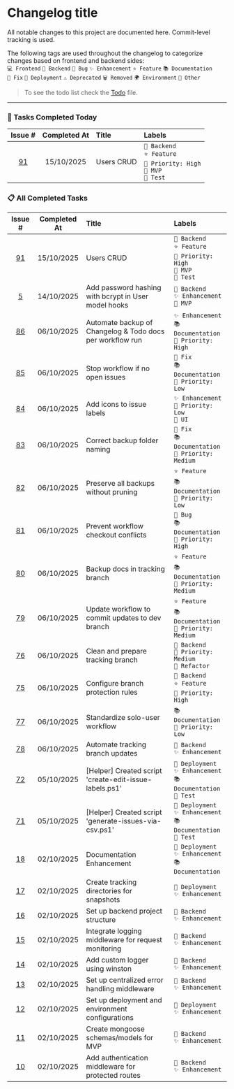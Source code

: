 # Changelog title

All notable changes to this project are documented here. Commit-level tracking is used.

The following tags are used throughout the changelog to categorize changes based on frontend and backend sides:<br>
`💻 Frontend` `🔧 Backend` `🐛 Bug` `✨ Enhancement` `⭐ Feature` `📚 Documentation`<br>
`🔨 Fix` `🚀 Deployment` `⚠️ Deprecated` `🗑️ Removed` `🌍 Environment` `📌 Other`

> To see the todo list check the [Todo](./Todo.md) file.

---

### 🏁 Tasks Completed Today

| Issue # | Completed At | Title | Labels |
|:------:|:------------:|:-----|:-----|
| [91](https://github.com/Gallucky/ClarityBox/issues/91) | 15/10/2025 | Users CRUD | `🔧 Backend`<br>`⭐ Feature`<br>`📌 Priority: High`<br>`📌 MVP`<br>`📌 Test` |

### 📋 All Completed Tasks

| Issue # | Completed At | Title | Labels |
|:------:|:------------:|:-----|:-----|
| [91](https://github.com/Gallucky/ClarityBox/issues/91) | 15/10/2025 | Users CRUD | `🔧 Backend`<br>`⭐ Feature`<br>`📌 Priority: High`<br>`📌 MVP`<br>`📌 Test` |
| [5](https://github.com/Gallucky/ClarityBox/issues/5) | 14/10/2025 | Add password hashing with bcrypt in User model hooks | `🔧 Backend`<br>`✨ Enhancement`<br>`📌 MVP` |
| [86](https://github.com/Gallucky/ClarityBox/issues/86) | 06/10/2025 | Automate backup of Changelog & Todo docs per workflow run | `✨ Enhancement`<br>`📚 Documentation`<br>`📌 Priority: High` |
| [85](https://github.com/Gallucky/ClarityBox/issues/85) | 06/10/2025 | Stop workflow if no open issues | `🔨 Fix`<br>`📚 Documentation`<br>`📌 Priority: Low` |
| [84](https://github.com/Gallucky/ClarityBox/issues/84) | 06/10/2025 | Add icons to issue labels | `✨ Enhancement`<br>`📌 Priority: Low`<br>`📌 UI` |
| [83](https://github.com/Gallucky/ClarityBox/issues/83) | 06/10/2025 | Correct backup folder naming | `🔨 Fix`<br>`📚 Documentation`<br>`📌 Priority: Medium` |
| [82](https://github.com/Gallucky/ClarityBox/issues/82) | 06/10/2025 | Preserve all backups without pruning | `⭐ Feature`<br>`📚 Documentation`<br>`📌 Priority: Low` |
| [81](https://github.com/Gallucky/ClarityBox/issues/81) | 06/10/2025 | Prevent workflow checkout conflicts | `🐛 Bug`<br>`📚 Documentation`<br>`📌 Priority: High` |
| [80](https://github.com/Gallucky/ClarityBox/issues/80) | 06/10/2025 | Backup docs in tracking branch | `⭐ Feature`<br>`📚 Documentation`<br>`📌 Priority: Medium` |
| [79](https://github.com/Gallucky/ClarityBox/issues/79) | 06/10/2025 | Update workflow to commit updates to dev branch | `⭐ Feature`<br>`📚 Documentation`<br>`📌 Priority: Medium` |
| [76](https://github.com/Gallucky/ClarityBox/issues/76) | 06/10/2025 | Clean and prepare tracking branch | `🔧 Backend`<br>`📌 Priority: Medium`<br>`📌 Refactor` |
| [75](https://github.com/Gallucky/ClarityBox/issues/75) | 06/10/2025 | Configure branch protection rules | `🔧 Backend`<br>`⭐ Feature`<br>`📌 Priority: High` |
| [77](https://github.com/Gallucky/ClarityBox/issues/77) | 06/10/2025 | Standardize solo-user workflow | `📚 Documentation`<br>`📌 Priority: Low` |
| [78](https://github.com/Gallucky/ClarityBox/issues/78) | 06/10/2025 | Automate tracking branch updates | `🔧 Backend`<br>`✨ Enhancement` |
| [72](https://github.com/Gallucky/ClarityBox/issues/72) | 05/10/2025 | [Helper] Created script 'create-edit-issue-labels.ps1' | `🚀 Deployment`<br>`✨ Enhancement`<br>`📚 Documentation`<br>`📌 Test` |
| [71](https://github.com/Gallucky/ClarityBox/issues/71) | 05/10/2025 | [Helper] Created script 'generate-issues-via-csv.ps1' | `🚀 Deployment`<br>`✨ Enhancement`<br>`📚 Documentation`<br>`📌 Test` |
| [18](https://github.com/Gallucky/ClarityBox/issues/18) | 02/10/2025 | Documentation Enhancement | `🚀 Deployment`<br>`✨ Enhancement`<br>`📚 Documentation` |
| [17](https://github.com/Gallucky/ClarityBox/issues/17) | 02/10/2025 | Create tracking directories for snapshots | `🚀 Deployment`<br>`✨ Enhancement` |
| [16](https://github.com/Gallucky/ClarityBox/issues/16) | 02/10/2025 | Set up backend project structure | `🔧 Backend`<br>`✨ Enhancement` |
| [15](https://github.com/Gallucky/ClarityBox/issues/15) | 02/10/2025 | Integrate logging middleware for request monitoring | `🔧 Backend`<br>`✨ Enhancement` |
| [14](https://github.com/Gallucky/ClarityBox/issues/14) | 02/10/2025 | Add custom logger using winston | `🔧 Backend`<br>`✨ Enhancement` |
| [13](https://github.com/Gallucky/ClarityBox/issues/13) | 02/10/2025 | Set up centralized error handling middleware | `🔧 Backend`<br>`✨ Enhancement` |
| [12](https://github.com/Gallucky/ClarityBox/issues/12) | 02/10/2025 | Set up deployment and environment configurations | `🚀 Deployment`<br>`✨ Enhancement` |
| [11](https://github.com/Gallucky/ClarityBox/issues/11) | 02/10/2025 | Create mongoose schemas/models for MVP | `🔧 Backend`<br>`✨ Enhancement` |
| [10](https://github.com/Gallucky/ClarityBox/issues/10) | 02/10/2025 | Add authentication middleware for protected routes | `🔧 Backend`<br>`✨ Enhancement` |
